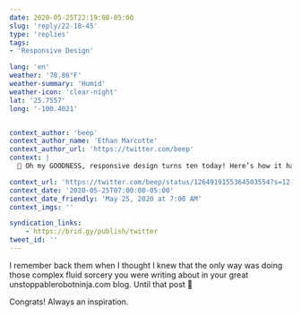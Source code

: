 ```yaml
---
date: 2020-05-25T22:19:08-05:00
slug: 'reply/22-18-45'
type: 'replies'
tags:
- 'Responsive Design'

lang: 'en'
weather: '78.86°F'
weather-summary: 'Humid'
weather-icon: 'clear-night'
lat: '25.7557'
long: '-100.4021'


context_author: 'beep'
context_author_name: 'Ethan Marcotte'
context_author_url: 'https://twitter.com/beep'
context: |
  🦊 Oh my GOODNESS, responsive design turns ten today! Here’s how it happened, and who helped *make* it happen:‪https://ethanmarcotte.com/wrote/responsive-design-at-10/ …‬

context_url: 'https://twitter.com/beep/status/1264919155364503554?s=12'
context_date: '2020-05-25T07:00:00-05:00'
context_date_friendly: 'May 25, 2020 at 7:00 AM'
context_imgs: ''

syndication_links:
    - https://brid.gy/publish/twitter
tweet_id: ''
---
```

I remember back them when I thought I knew that the only way was doing those complex fluid sorcery you were writing about in your great unstoppablerobotninja.com blog. Until that post 🤯

Congrats! Always an inspiration.  